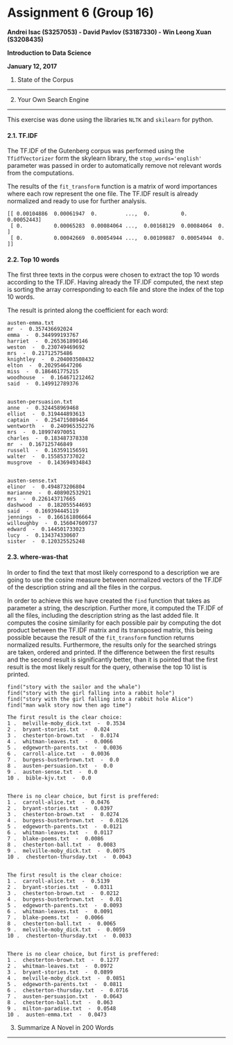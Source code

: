 Assignment 6 (Group 16)
===============================================

**Andrei Isac (S3257053) - David Pavlov (S3187330) - Win Leong Xuan (S3208435)**

**Introduction to Data Science**

**January 12, 2017**

1. State of the Corpus
----------------------------

2. Your Own Search Engine
----------------------------
This exercise was done using the libraries `NLTK` and `skilearn` for python.

#### 2.1. TF.IDF

The TF.IDF of the Gutenberg corpus was performed using the `TfidfVectorizer` form the skylearn library, the `stop_words='english'` parameter was passed in order to automatically remove not relevant words from the computations.

The results of the `fit_transform` function is a matrix of word importances where each row represent the one file. The TF.IDF result is already normalized and ready to use for further analysis. 

```
[[ 0.00104886  0.00061947  0.         ...,  0.          0.          0.00052443]
 [ 0.          0.00065283  0.00084064 ...,  0.00168129  0.00084064  0.        ]
 [ 0.          0.00042669  0.00054944 ...,  0.00109887  0.00054944  0.        ]]
 ```

#### 2.2. Top 10 words

The first three texts in the corpus were chosen to extract the top 10 words according to the TF.IDF. Having already the TF.IDF computed, the next step is sorting the array corresponding to each file and store the index of the top 10 words.

The result is printed along the coefficient for each word:
```
austen-emma.txt
mr  -  0.357436692024
emma  -  0.344999193767
harriet  -  0.265361890146
weston  -  0.230749469692
mrs  -  0.21712575486
knightley  -  0.204003508432
elton  -  0.202954647206
miss  -  0.186461775215
woodhouse  -  0.164671212462
said  -  0.149912789376


austen-persuasion.txt
anne  -  0.324458969468
elliot  -  0.319444893613
captain  -  0.254715089464
wentworth  -  0.240965352276
mrs  -  0.189974970051
charles  -  0.183487378338
mr  -  0.167125746849
russell  -  0.163591156591
walter  -  0.155853737022
musgrove  -  0.143694934843


austen-sense.txt
elinor  -  0.494873206804
marianne  -  0.408902532921
mrs  -  0.226143717665
dashwood  -  0.182055544693
said  -  0.169394445119
jennings  -  0.166161806664
willoughby  -  0.156047609737
edward  -  0.144501733023
lucy  -  0.134374330607
sister  -  0.120325525248
```

#### 2.3. where-was-that 
In order to find the text that most likely correspond to a description we are going to use the cosine measure between normalized vectors of the TF.IDF of the description string and all the files in the corpus. 

In order to achieve this we have created the `find` function that takes as parameter a string, the description. Further more, it computed the TF.IDF of all the files, including the description string as the last added file. It computes the cosine similarity for each possible pair by computing the dot product between the TF.IDF matrix and its transposed matrix, this being possible because the result of the `fit_transform` function returns normalized results. Furthermore, the results only for the searched strings are taken, ordered and printed. If the difference between the first results and the second result is significantly better, than it is pointed that the first result is the most likely result for the query, otherwise the top 10 list is printed.

```
find("story with the sailor and the whale")
find("story with the girl falling into a rabbit hole")
find("story with the girl falling into a rabbit hole Alice")
find("man walk story now then ago time")
```

```
The first result is the clear choice:
1 .  melville-moby_dick.txt  -  0.3534
2 .  bryant-stories.txt  -  0.024
3 .  chesterton-brown.txt  -  0.0174
4 .  whitman-leaves.txt  -  0.0066
5 .  edgeworth-parents.txt  -  0.0036
6 .  carroll-alice.txt  -  0.0036
7 .  burgess-busterbrown.txt  -  0.0
8 .  austen-persuasion.txt  -  0.0
9 .  austen-sense.txt  -  0.0
10 .  bible-kjv.txt  -  0.0


There is no clear choice, but first is preffered:
1 .  carroll-alice.txt  -  0.0476
2 .  bryant-stories.txt  -  0.0397
3 .  chesterton-brown.txt  -  0.0274
4 .  burgess-busterbrown.txt  -  0.0126
5 .  edgeworth-parents.txt  -  0.0121
6 .  whitman-leaves.txt  -  0.0117
7 .  blake-poems.txt  -  0.0086
8 .  chesterton-ball.txt  -  0.0083
9 .  melville-moby_dick.txt  -  0.0075
10 .  chesterton-thursday.txt  -  0.0043


The first result is the clear choice:
1 .  carroll-alice.txt  -  0.5139
2 .  bryant-stories.txt  -  0.0311
3 .  chesterton-brown.txt  -  0.0212
4 .  burgess-busterbrown.txt  -  0.01
5 .  edgeworth-parents.txt  -  0.0093
6 .  whitman-leaves.txt  -  0.0091
7 .  blake-poems.txt  -  0.0066
8 .  chesterton-ball.txt  -  0.0065
9 .  melville-moby_dick.txt  -  0.0059
10 .  chesterton-thursday.txt  -  0.0033


There is no clear choice, but first is preffered:
1 .  chesterton-brown.txt  -  0.1277
2 .  whitman-leaves.txt  -  0.0972
3 .  bryant-stories.txt  -  0.0899
4 .  melville-moby_dick.txt  -  0.0851
5 .  edgeworth-parents.txt  -  0.0811
6 .  chesterton-thursday.txt  -  0.0716
7 .  austen-persuasion.txt  -  0.0643
8 .  chesterton-ball.txt  -  0.063
9 .  milton-paradise.txt  -  0.0548
10 .  austen-emma.txt  -  0.0473
```
3. Summarize A Novel in 200 Words
----------------------------

